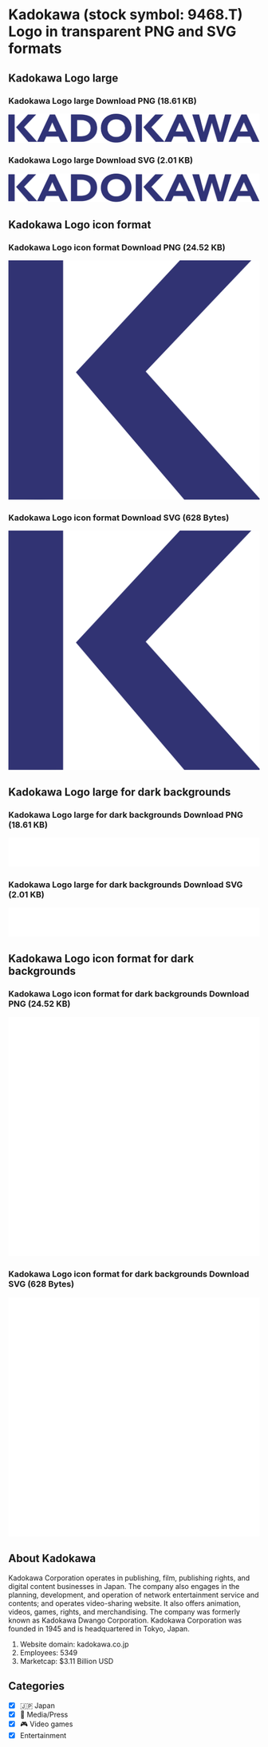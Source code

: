 # Kadokawa (stock symbol: 9468.T) Logo in transparent PNG and SVG formats

## Kadokawa Logo large

### Kadokawa Logo large Download PNG (18.61 KB)

![Kadokawa Logo large Download PNG (18.61 KB)](/img/orig/9468.T_BIG-5651688a.png)

### Kadokawa Logo large Download SVG (2.01 KB)

![Kadokawa Logo large Download SVG (2.01 KB)](/img/orig/9468.T_BIG-fb2e2f85.svg)

## Kadokawa Logo icon format

### Kadokawa Logo icon format Download PNG (24.52 KB)

![Kadokawa Logo icon format Download PNG (24.52 KB)](/img/orig/9468.T-8e152c6e.png)

### Kadokawa Logo icon format Download SVG (628 Bytes)

![Kadokawa Logo icon format Download SVG (628 Bytes)](/img/orig/9468.T-e60d50a8.svg)

## Kadokawa Logo large for dark backgrounds

### Kadokawa Logo large for dark backgrounds Download PNG (18.61 KB)

![Kadokawa Logo large for dark backgrounds Download PNG (18.61 KB)](/img/orig/9468.T_BIG.D-82c74516.png)

### Kadokawa Logo large for dark backgrounds Download SVG (2.01 KB)

![Kadokawa Logo large for dark backgrounds Download SVG (2.01 KB)](/img/orig/9468.T_BIG.D-979be289.svg)

## Kadokawa Logo icon format for dark backgrounds

### Kadokawa Logo icon format for dark backgrounds Download PNG (24.52 KB)

![Kadokawa Logo icon format for dark backgrounds Download PNG (24.52 KB)](/img/orig/9468.T.D-d9c4e2dd.png)

### Kadokawa Logo icon format for dark backgrounds Download SVG (628 Bytes)

![Kadokawa Logo icon format for dark backgrounds Download SVG (628 Bytes)](/img/orig/9468.T.D-34d10225.svg)

## About Kadokawa

Kadokawa Corporation operates in publishing, film, publishing rights, and digital content businesses in Japan. The company also engages in the planning, development, and operation of network entertainment service and contents; and operates video-sharing website. It also offers animation, videos, games, rights, and merchandising. The company was formerly known as Kadokawa Dwango Corporation. Kadokawa Corporation was founded in 1945 and is headquartered in Tokyo, Japan.

1. Website domain: kadokawa.co.jp
2. Employees: 5349
3. Marketcap: $3.11 Billion USD


## Categories
- [x] 🇯🇵 Japan
- [x] 📰 Media/Press
- [x] 🎮 Video games
- [x] Entertainment
